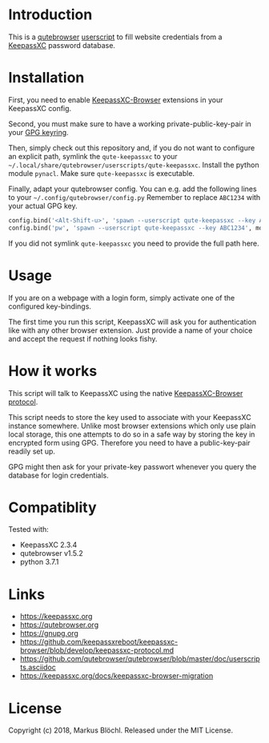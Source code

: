 

Introduction
===========

This is a [qutebrowser][2] [userscript][5] to fill website credentials from a [KeepassXC][1] password database.


Installation
============

First, you need to enable [KeepassXC-Browser][6] extensions in your KeepassXC config.


Second, you must make sure to have a working private-public-key-pair in your [GPG keyring][3].


Then, simply check out this repository and, if you do not want to configure an explicit path, symlink the
`qute-keepassxc` to your `~/.local/share/qutebrowser/userscripts/qute-keepassxc`.
Install the python module `pynacl`.
Make sure `qute-keepassxc` is executable.


Finally, adapt your qutebrowser config.
You can e.g. add the following lines to your `~/.config/qutebrowser/config.py`
Remember to replace `ABC1234` with your actual GPG key.

```python
config.bind('<Alt-Shift-u>', 'spawn --userscript qute-keepassxc --key ABC1234', mode='insert')
config.bind('pw', 'spawn --userscript qute-keepassxc --key ABC1234', mode='normal')
```

If you did not symlink `qute-keepassxc` you need to provide the full path here.


Usage
=====

If you are on a webpage with a login form, simply activate one of the configured key-bindings.

The first time you run this script, KeepassXC will ask you for authentication like with any other browser extension.
Just provide a name of your choice and accept the request if nothing looks fishy.


How it works
============

This script will talk to KeepassXC using the native [KeepassXC-Browser protocol][4].


This script needs to store the key used to associate with your KeepassXC instance somewhere.
Unlike most browser extensions which only use plain local storage, this one attempts to do so in a safe way
by storing the key in encrypted form using GPG.
Therefore you need to have a public-key-pair readily set up.

GPG might then ask for your private-key passwort whenever you query the database for login credentials.


Compatiblity
============

Tested with:

 - KeepassXC 2.3.4
 - qutebrowser v1.5.2
 - python 3.7.1


Links
=====

 - https://keepassxc.org
 - https://qutebrowser.org
 - https://gnupg.org
 - https://github.com/keepassxreboot/keepassxc-browser/blob/develop/keepassxc-protocol.md
 - https://github.com/qutebrowser/qutebrowser/blob/master/doc/userscripts.asciidoc
 - https://keepassxc.org/docs/keepassxc-browser-migration

[1]: https://keepassxc.org/
[2]: https://qutebrowser.org/
[3]: https://gnupg.org/
[4]: https://github.com/keepassxreboot/keepassxc-browser/blob/develop/keepassxc-protocol.md
[5]: https://github.com/qutebrowser/qutebrowser/blob/master/doc/userscripts.asciidoc
[6]: https://keepassxc.org/docs/KeePassXC_GettingStarted.html#_configure_keepassxc_browser


License
=======

Copyright (c) 2018, Markus Blöchl. Released under the MIT License.

